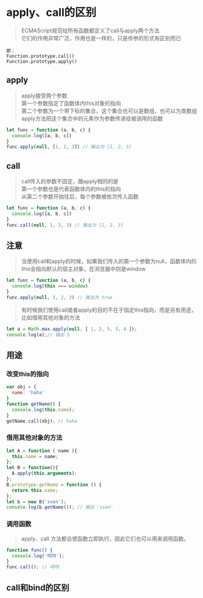 # apply、call的区别
>ECMAScript规范给所有函数都定义了call与apply两个方法<br>
它们的作用非常广泛，作用也是一样的，只是传参的形式有区别而已
```$xslt
即：
Function.prototype.call()
Function.prototype.apply()
```
## apply
>apply接受两个参数<br>
第一个参数指定了函数体内this对象的指向<br>
第二个参数为一个带下标的集合，这个集合也可以是数组，也可以为类数组<br>
apply方法把这个集合中的元素作为参数传递给被调用的函数
```js
let func = function (a, b, c) {
  console.log([a, b, c])
}
func.apply(null, [1, 2, 3]) // 输出为 [1, 2, 3]
```
## call
>call传入的参数不固定，跟apply相同的是<br>
第一个参数也是代表函数体内的this的指向<br>
从第二个参数开始往后，每个参数被依次传入函数
```js
let func = function (a, b, c) {
  console.log([a, b, c])
}
func.call(null, 1, 2, 3) // 输出为 [1, 2, 3]
```
## 注意
>当使用call和apply的时候，如果我们传入的第一个参数为null，函数体内的this会指向默认的宿主对象，在浏览器中则是window
```js
let func = function (a, b, c) {
  console.log(this === window)
}
func.apply(null, 1, 2, 3) // 输出为 true
```

>有时候我们使用call或者apply的目的不在于指定this指向，而是另有用途，比如借用其他对象的方法
```js
let a = Math.max.apply(null, [ 1, 2, 5, 3, 4 ]);
console.log(a);// 输出 5
```
## 用途
### 改变this的指向
```js
var obj = {
  name: 'haha'
}
function getName() {
  console.log(this.name);
}
getName.call(obj); // haha
```
### 借用其他对象的方法
```js
let A = function ( name ){ 
  this.name = name;
};
let B = function(){ 
  A.apply(this,arguments);
};
B.prototype.getName = function () { 
  return this.name;
};
let b = new B('sven');
console.log(b.getName()); // 输出 'sven'
```
### 调用函数
>apply、call 方法都会使函数立即执行，因此它们也可以用来调用函数。
````js
function func() {
  console.log('呵呵');
}
func.call(); // 呵呵
````

## call和bind的区别

